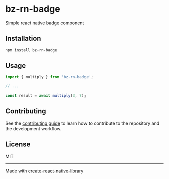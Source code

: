 # bz-rn-badge

Simple react native badge component

## Installation

```sh
npm install bz-rn-badge
```

## Usage

```js
import { multiply } from 'bz-rn-badge';

// ...

const result = await multiply(3, 7);
```

## Contributing

See the [contributing guide](CONTRIBUTING.md) to learn how to contribute to the repository and the development workflow.

## License

MIT

---

Made with [create-react-native-library](https://github.com/callstack/react-native-builder-bob)
